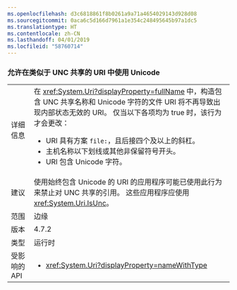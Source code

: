 ```yaml
---
ms.openlocfilehash: d3c6818861f8b0261a9a71a4654029143d928d08
ms.sourcegitcommit: 0aca6c5d166d7961a1e354c248495645b97a1dc5
ms.translationtype: HT
ms.contentlocale: zh-CN
ms.lasthandoff: 04/01/2019
ms.locfileid: "58760714"
---
```

### <a name="allow-unicode-in-uris-that-resemble-unc-shares"></a>允许在类似于 UNC 共享的 URI 中使用 Unicode

|   |   |
|---|---|
|详细信息|在 <xref:System.Uri?displayProperty=fullName> 中，构造包含 UNC 共享名称和 Unicode 字符的文件 URI 将不再导致出现内部状态无效的 URI。 仅当以下各项均为 true 时，该行为才会更改：<ul><li>URI 具有方案 <code>file:</code>，且后接四个及以上的斜杠。</li><li>主机名称以下划线或其他非保留符号开头。</li><li>URI 包含 Unicode 字符。</li></ul>|
|建议|使用始终包含 Unicode 的 URI 的应用程序可能已使用此行为来禁止对 UNC 共享的引用。 这些应用程序应使用 <xref:System.Uri.IsUnc>。|
|范围|边缘|
|版本|4.7.2|
|类型|运行时|
|受影响的 API|<ul><li><xref:System.Uri?displayProperty=nameWithType></li></ul>|

